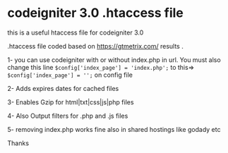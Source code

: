 # codeigniter 3.0 .htaccess file

this is a useful htaccess file for codeigniter 3.0

.htaccess file coded based on https://gtmetrix.com/ results . 

1- you can use codeigniter with or without index.php in url. You must also change this line 
`$config['index_page'] = 'index.php';` to this=> `$config['index_page'] = '';`  on config file

2- Adds expires dates for cached files

3- Enables Gzip for html|txt|css|js|php files

4- Also Output filters for .php and .js files 

5- removing index.php works fine also in shared hostings like godady etc

Thanks 
